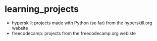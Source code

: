 # learning_projects

- hyperskill: projects made with Python (so far) from the hyperskill.org website
- freecodecamp: projects from the freecodecamp.org webiste
